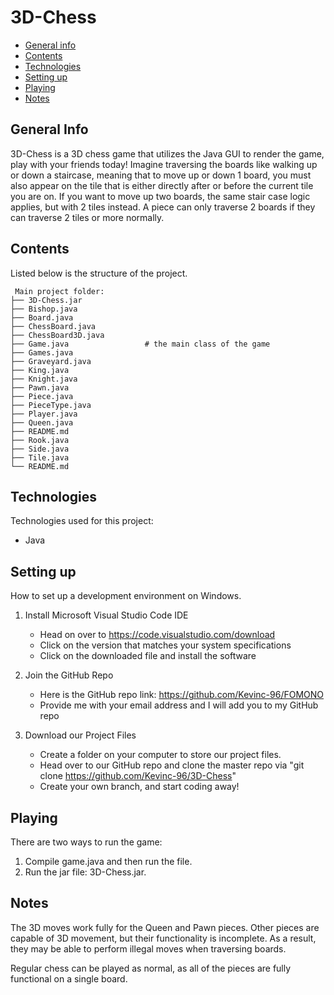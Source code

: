 <!-- Readme Start:
* This readme format was taken from a previous project
Source: https://github.com/Kevinc-96/Phresh/blob/main/README.md#general-info -->

# 3D-Chess

* [General info](#general-info)
* [Contents](#contents)
* [Technologies](#technologies)
* [Setting up](#setting-up)
* [Playing](#playing)
* [Notes](#notes)


## General Info
3D-Chess is a 3D chess game that utilizes the Java GUI to render the game, play with your friends today! Imagine traversing the boards like walking up or down a staircase, meaning that to move up or down 1 board, you must also appear on the tile that is either directly after or before the current tile you are on. If you want to move up two boards, the same stair case logic applies, but with 2 tiles instead. A piece can only traverse 2 boards if they can traverse 2 tiles or more normally.

## Contents
Listed below is the structure of the project.

```
 Main project folder: 
├── 3D-Chess.jar                
├── Bishop.java              
├── Board.java              
├── ChessBoard.java
├── ChessBoard3D.java
├── Game.java                 # the main class of the game
├── Games.java
├── Graveyard.java
├── King.java
├── Knight.java
├── Pawn.java
├── Piece.java
├── PieceType.java
├── Player.java
├── Queen.java
├── README.md
├── Rook.java
├── Side.java
├── Tile.java
└── README.md

```
## Technologies
Technologies used for this project:
* Java

## Setting up
How to set up a development environment on Windows.
1. Install Microsoft Visual Studio Code IDE
    * Head on over to https://code.visualstudio.com/download
    * Click on the version that matches your system specifications
    * Click on the downloaded file and install the software

2. Join the GitHub Repo
    * Here is the GitHub repo link: https://github.com/Kevinc-96/FOMONO
    * Provide me with your email address and I will add you to my GitHub repo

4. Download our Project Files 
    * Create a folder on your computer to store our project files.
    * Head over to our GitHub repo and clone the master repo via "git clone https://github.com/Kevinc-96/3D-Chess"
    * Create your own branch, and start coding away!

## Playing
There are two ways to run the game:
1. Compile game.java and then run the file.
2. Run the jar file: 3D-Chess.jar.

## Notes
The 3D moves work fully for the Queen and Pawn pieces. Other pieces are capable of 3D movement, but their functionality is incomplete. As a result, they may be able to perform illegal moves when traversing boards. 

Regular chess can be played as normal, as all of the pieces are fully functional on a single board.
```
